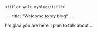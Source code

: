 
<html>
  
  <head>
    
    
    <title> welc myblog</title>
  </head>
  ---
title: "Welcome to my blog"
---

I'm glad you are here. I plan to talk about ...

  </html>
